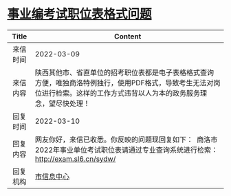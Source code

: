 # <a href="http://www.shangluo.gov.cn/zmhd/ldxxxx.jsp?urltype=leadermail.LeaderMailContentUrl&wbtreeid=1112&leadermailid=8803">事业编考试职位表格式问题</a>
|Title|Content|
|:---:|---|
|来信时间|2022-03-09|
|来信内容|陕西其他市、省直单位的招考职位表都是电子表格格式查询方便，唯独商洛特例独行，使用PDF格式，导致考生无法对岗位进行检索。这样的工作方式违背以人为本的政务服务理念，望尽快处理！|
|回复时间|2022-03-10|
|回复内容|网友你好，来信已收悉。你反映的问题现回复如下：  商洛市2022年事业单位考试职位表请通过专业查询系统进行检索：http://exam.sl6.cn/sydw/|
|回复机构|<a href="../../categories/agencies/市信息中心.md">市信息中心</a>|
